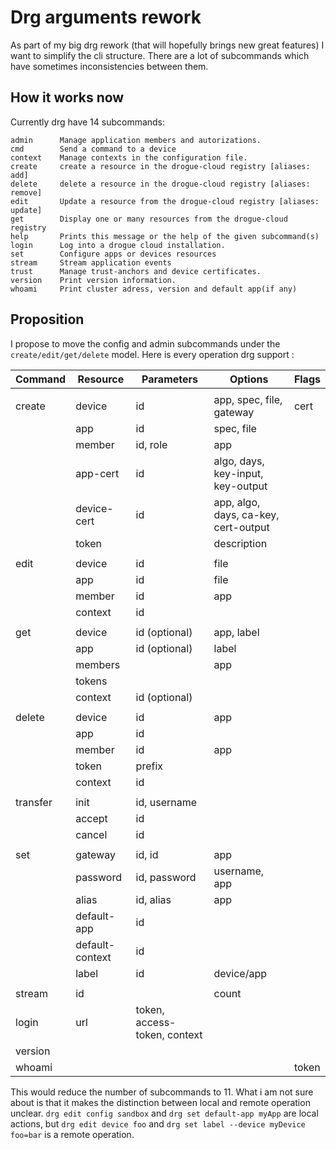 # Drg arguments rework

As part of my big drg rework (that will hopefully brings new great features) I want to simplify the cli structure.
There are a lot of subcommands which have sometimes inconsistencies between them.


## How it works now 

Currently drg have 14 subcommands: 

    admin      Manage application members and autorizations.
    cmd        Send a command to a device
    context    Manage contexts in the configuration file.
    create     create a resource in the drogue-cloud registry [aliases: add]
    delete     delete a resource in the drogue-cloud registry [aliases: remove]
    edit       Update a resource from the drogue-cloud registry [aliases: update]
    get        Display one or many resources from the drogue-cloud registry
    help       Prints this message or the help of the given subcommand(s)
    login      Log into a drogue cloud installation.
    set        Configure apps or devices resources
    stream     Stream application events
    trust      Manage trust-anchors and device certificates.
    version    Print version information.
    whoami     Print cluster adress, version and default app(if any)

## Proposition

I propose to move the config and admin subcommands under the `create/edit/get/delete` model.
Here is every operation drg support : 

| Command  | Resource        | Parameters                   | Options                              | Flags |
|----------|-----------------|------------------------------|--------------------------------------|-------|
|          |                 |                              |                                      |       |
| create   | device          | id                           | app, spec, file, gateway             | cert  |
|          | app             | id                           | spec, file                           |       |
|          | member          | id, role                     | app                                  |       |
|          | app-cert        | id                           | algo, days, key-input, key-output    |       |
|          | device-cert     | id                           | app, algo, days, ca-key, cert-output |       |
|          | token           |                              | description                          |       |
|          |                 |                              |                                      |       |
| edit     | device          | id                           | file                                 |       |
|          | app             | id                           | file                                 |       |
|          | member          | id                           | app                                  |       |
|          | context         | id                           |                                      |       |
|          |                 |                              |                                      |       |
| get      | device          | id (optional)                | app, label                           |       |
|          | app             | id (optional)                | label                                |       |
|          | members         |                              | app                                  |       |
|          | tokens          |                              |                                      |       |
|          | context         | id (optional)                |                                      |       |
|          |                 |                              |                                      |       |
| delete   | device          | id                           | app                                  |       |
|          | app             | id                           |                                      |       |
|          | member          | id                           | app                                  |       |
|          | token           | prefix                       |                                      |       |
|          | context         | id                           |                                      |       |
|          |                 |                              |                                      |       |
| transfer | init            | id, username                 |                                      |       |
|          | accept          | id                           |                                      |       |
|          | cancel          | id                           |                                      |       |
|          |                 |                              |                                      |       |
| set      | gateway         | id, id                       | app                                  |       |
|          | password        | id, password                 | username, app                        |       |
|          | alias           | id, alias                    | app                                  |       |
|          | default-app     | id                           |                                      |       |
|          | default-context | id                           |                                      |       |
|          | label           | id                           | device/app                           |       |
|          |                 |                              |                                      |       |
| stream   | id              |                              | count                                |       |
| login    | url             | token, access-token, context |                                      |       |
| version  |                 |                              |                                      |       |
| whoami   |                 |                              |                                      | token |


This would reduce the number of subcommands to 11. 
What i am not sure about is that it makes the distinction between local and remote operation unclear.
`drg edit config sandbox` and `drg set default-app myApp` are local actions,
but `drg edit device foo` and `drg set label --device myDevice foo=bar` is a remote operation.